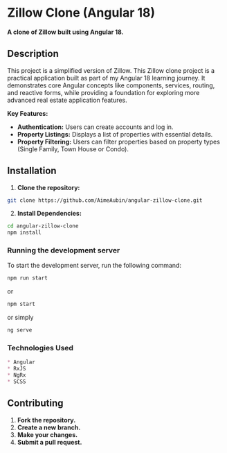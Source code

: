 # Zillow Clone (Angular 18)

**A clone of Zillow built using Angular 18.**

## Description

This project is a simplified version of Zillow. This Zillow clone project is a practical application built as part of my Angular 18 learning journey. It demonstrates core Angular concepts like components, services, routing, and reactive forms, while providing a foundation for exploring more advanced real estate application features.

**Key Features:**
* **Authentication:** Users can create accounts and log in.
* **Property Listings:** Displays a list of properties with essential details.
* **Property Filtering:** Users can filter properties based on property types (Single Family, Town House or Condo).

## Installation

1. **Clone the repository:**
```bash
git clone https://github.com/AimeAubin/angular-zillow-clone.git
```
2. **Install Dependencies:**
```bash
cd angular-zillow-clone
npm install
```

### Running the development server

To start the development server, run the following command:

```bash
npm run start
```
or
```bash
npm start
```
or simply
```bash
ng serve
```

### Technologies Used

```markdown
* Angular
* RxJS
* NgRx
* SCSS
```

## Contributing

1. **Fork the repository.**
2. **Create a new branch.**
3. **Make your changes.**
4. **Submit a pull request.**